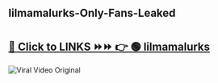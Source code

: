 
 ## lilmamalurks-Only-Fans-Leaked

# <h2><a href="https://clipsfans.com/lilmamalurks&ref=git">🔗 Click to LINKS ⏩⏩ 👉 🟢 lilmamalurks </a></h2>

<a href="https://clipsfans.com/lilmamalurks&ref=git" rel="nofollow" data-target="animated-image.originalLink"><img src="https://i.ibb.co.com/xMMVF88/686577567.gif" alt="Viral Video Original" style="max-width: 100%; display: inline-block;" data-target="animated-image.originalImage"></a>
